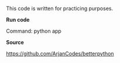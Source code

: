 This code is written for practicing purposes.

**Run code**

Command: python app

**Source**

https://github.com/ArjanCodes/betterpython

